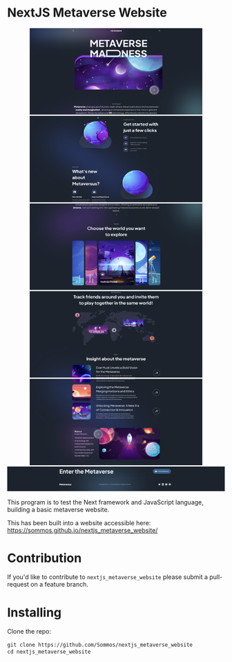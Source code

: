 # NextJS Metaverse Website

<p align="center">
    <img src="image_0.png" width="400" height="200" />
    <img src="image_2.png" width="400" height="200" />
    <img src="image_1.png" width="400" height="200" />
    <img src="image_3.png" width="400" height="200" />
    <img src="image_4.png" width="400" height="200" />
    <img src="image_5.png" width="800" />
</p>

This program is to test the Next framework and JavaScript language, building a basic metaverse website.

This has been built into a website accessible here: https://sommos.github.io/nextjs_metaverse_website/

# Contribution

If you'd like to contribute to `nextjs_metaverse_website` please submit a pull-request on a feature branch.

# Installing

Clone the repo:

    git clone https://github.com/Sommos/nextjs_metaverse_website
    cd nextjs_metaverse_website
